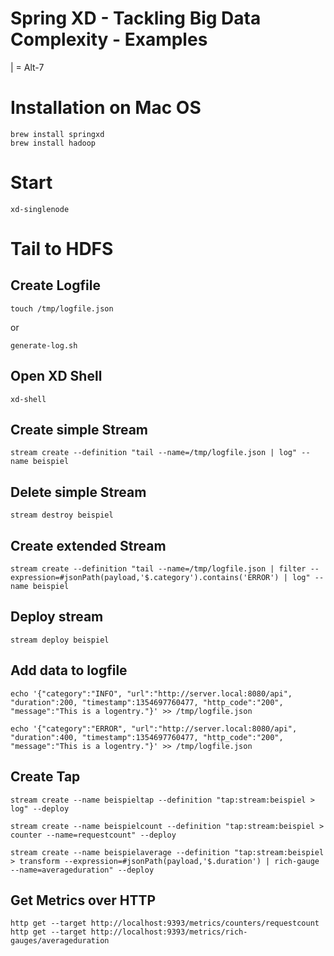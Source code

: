 Spring XD - Tackling Big Data Complexity  - Examples
====================

| = Alt-7

# Installation on Mac OS

	brew install springxd
	brew install hadoop

# Start

	xd-singlenode

# Tail to HDFS

## Create Logfile

	touch /tmp/logfile.json

or

	generate-log.sh

## Open XD Shell

	xd-shell

## Create simple Stream

	stream create --definition "tail --name=/tmp/logfile.json | log" --name beispiel 

## Delete simple Stream

	stream destroy beispiel

## Create extended Stream

	stream create --definition "tail --name=/tmp/logfile.json | filter --expression=#jsonPath(payload,'$.category').contains('ERROR') | log" --name beispiel

## Deploy stream

	stream deploy beispiel

## Add data to logfile

	echo '{"category":"INFO", "url":"http://server.local:8080/api", "duration":200, "timestamp":1354697760477, "http_code":"200", "message":"This is a logentry."}' >> /tmp/logfile.json

	echo '{"category":"ERROR", "url":"http://server.local:8080/api", "duration":400, "timestamp":1354697760477, "http_code":"200", "message":"This is a logentry."}' >> /tmp/logfile.json

## Create Tap

	stream create --name beispieltap --definition "tap:stream:beispiel > log" --deploy

	stream create --name beispielcount --definition "tap:stream:beispiel > counter --name=requestcount" --deploy

	stream create --name beispielaverage --definition "tap:stream:beispiel > transform --expression=#jsonPath(payload,'$.duration') | rich-gauge --name=averageduration" --deploy

## Get Metrics over HTTP

	http get --target http://localhost:9393/metrics/counters/requestcount
    http get --target http://localhost:9393/metrics/rich-gauges/averageduration
